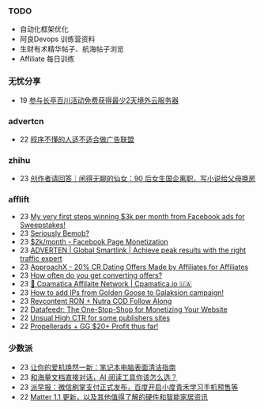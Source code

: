 ### TODO
-  自动化框架优化
-  阿良Devops 训练营资料
-  生财有术精华帖子、航海帖子浏览
-  Affiliate 每日训练

### 无忧分享
<!-- ruyo:START -->
-  19 [参与长亭百川活动免费获得最少2天境外云服务器](https://51.ruyo.net/18392.html)<!-- ruyo:END -->

### advertcn
<!-- advertcn:START -->
-  22 [程序不懂的人适不适合做广告联盟](https://www.advertcn.com/forum.php?mod=viewthread&tid=110490)<!-- advertcn:END -->

### zhihu
<!-- zhihu:START -->
-  23 [创作者请回答｜闲得无聊的仙女：90 后女生国企离职，写小说给父母换房](http://zhuanlan.zhihu.com/p/631581461?utm_campaign=rss&utm_medium=rss&utm_source=rss&utm_content=title)<!-- zhihu:END -->

### afflift
<!-- afflift:START -->
-  23 [My very first steps winning $3k per month from Facebook ads for Sweepstakes!](https://afflift.com/f/threads/my-very-first-steps-winning-3k-per-month-from-facebook-ads-for-sweepstakes.10941/)
-  23 [Seriously Bemob?](https://afflift.com/f/threads/seriously-bemob.10989/)
-  23 [$2k/month - Facebook Page Monetization](https://afflift.com/f/threads/2k-month-facebook-page-monetization.10637/)
-  23 [ADVERTEN | Global Smartlink | Achieve peak results with the right traffic expert](https://afflift.com/f/threads/adverten-global-smartlink-achieve-peak-results-with-the-right-traffic-expert.7526/)
-  23 [ApproachX - 20% CR Dating Offers Made by Affiliates for Affiliates](https://afflift.com/f/threads/approachx-20-cr-dating-offers-made-by-affiliates-for-affiliates.9381/)
-  23 [How often do you get converting offers?](https://afflift.com/f/threads/how-often-do-you-get-converting-offers.10988/)
-  23 [💸 Cpamatica Affilaite Network | Cpamatica.io 🇺🇦](https://afflift.com/f/threads/%F0%9F%92%B8-cpamatica-affilaite-network-cpamatica-io-%F0%9F%87%BA%F0%9F%87%A6.8489/)
-  23 [How to add IPs from Golden Goose to Galaksion campaign!](https://afflift.com/f/threads/how-to-add-ips-from-golden-goose-to-galaksion-campaign.10985/)
-  23 [Revcontent RON + Nutra COD Follow Along](https://afflift.com/f/threads/revcontent-ron-nutra-cod-follow-along.10896/)
-  22 [Datafeedr: The One-Stop-Shop for Monetizing Your Website](https://afflift.com/f/threads/datafeedr-the-one-stop-shop-for-monetizing-your-website.10853/)
-  22 [Unsual High CTR for some publishers sites](https://afflift.com/f/threads/unsual-high-ctr-for-some-publishers-sites.10978/)
-  22 [Propellerads + GG $20+ Profit thus far!](https://afflift.com/f/threads/propellerads-gg-20-profit-thus-far.10969/)<!-- afflift:END -->

### 少数派
<!-- sspai:START -->
-  23 [让你的爱机焕然一新：笔记本电脑表面清洁指南](https://sspai.com/post/79956)
-  23 [和海量文档直接对话，AI 阅读工具你该怎么选？](https://sspai.com/post/79869)
-  23 [派早报：微信刷掌支付正式发布，百度开启小度青禾学习手机预售等](https://sspai.com/post/79945)
-  22 [Matter 1.1 更新，以及其他值得了解的硬件和智能家居资讯](https://sspai.com/prime/story/zouzhe-230522)<!-- sspai:END -->
